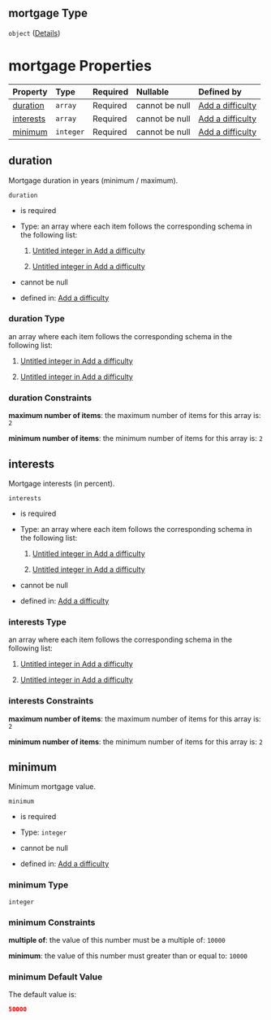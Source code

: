 ## mortgage Type

`object` ([Details](add-difficulty-properties-mortgage.md))

# mortgage Properties

| Property                | Type      | Required | Nullable       | Defined by                                                                                                                                     |
| :---------------------- | :-------- | :------- | :------------- | :--------------------------------------------------------------------------------------------------------------------------------------------- |
| [duration](#duration)   | `array`   | Required | cannot be null | [Add a difficulty](add-difficulty-properties-mortgage-properties-duration.md "add-difficulty.json#/properties/mortgage/properties/duration")   |
| [interests](#interests) | `array`   | Required | cannot be null | [Add a difficulty](add-difficulty-properties-mortgage-properties-interests.md "add-difficulty.json#/properties/mortgage/properties/interests") |
| [minimum](#minimum)     | `integer` | Required | cannot be null | [Add a difficulty](add-difficulty-properties-mortgage-properties-minimum.md "add-difficulty.json#/properties/mortgage/properties/minimum")     |

## duration

Mortgage duration in years (minimum / maximum).

`duration`

*   is required

*   Type: an array where each item follows the corresponding schema in the following list:

    1.  [Untitled integer in Add a difficulty](add-difficulty-properties-mortgage-properties-duration-items-0.md "check type definition")

    2.  [Untitled integer in Add a difficulty](add-difficulty-properties-mortgage-properties-duration-items-1.md "check type definition")

*   cannot be null

*   defined in: [Add a difficulty](add-difficulty-properties-mortgage-properties-duration.md "add-difficulty.json#/properties/mortgage/properties/duration")

### duration Type

an array where each item follows the corresponding schema in the following list:

1.  [Untitled integer in Add a difficulty](add-difficulty-properties-mortgage-properties-duration-items-0.md "check type definition")

2.  [Untitled integer in Add a difficulty](add-difficulty-properties-mortgage-properties-duration-items-1.md "check type definition")

### duration Constraints

**maximum number of items**: the maximum number of items for this array is: `2`

**minimum number of items**: the minimum number of items for this array is: `2`

## interests

Mortgage interests (in percent).

`interests`

*   is required

*   Type: an array where each item follows the corresponding schema in the following list:

    1.  [Untitled integer in Add a difficulty](add-difficulty-properties-mortgage-properties-interests-items-0.md "check type definition")

    2.  [Untitled integer in Add a difficulty](add-difficulty-properties-mortgage-properties-interests-items-1.md "check type definition")

*   cannot be null

*   defined in: [Add a difficulty](add-difficulty-properties-mortgage-properties-interests.md "add-difficulty.json#/properties/mortgage/properties/interests")

### interests Type

an array where each item follows the corresponding schema in the following list:

1.  [Untitled integer in Add a difficulty](add-difficulty-properties-mortgage-properties-interests-items-0.md "check type definition")

2.  [Untitled integer in Add a difficulty](add-difficulty-properties-mortgage-properties-interests-items-1.md "check type definition")

### interests Constraints

**maximum number of items**: the maximum number of items for this array is: `2`

**minimum number of items**: the minimum number of items for this array is: `2`

## minimum

Minimum mortgage value.

`minimum`

*   is required

*   Type: `integer`

*   cannot be null

*   defined in: [Add a difficulty](add-difficulty-properties-mortgage-properties-minimum.md "add-difficulty.json#/properties/mortgage/properties/minimum")

### minimum Type

`integer`

### minimum Constraints

**multiple of**: the value of this number must be a multiple of: `10000`

**minimum**: the value of this number must greater than or equal to: `10000`

### minimum Default Value

The default value is:

```json
50000
```
